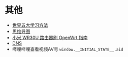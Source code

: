 # 其他

- [世界五大学习方法](./世界五大学习方法.md)
- [思维导图](./思维导图.md)
- [小米 WR30U 路由器刷 OpenWrt 指南](./Xiaomi_WR30U_OpenWrt.md)
- [DNS](./DNS.md)
- 哔哩哔哩查看视频AV号 `window.__INITIAL_STATE__.aid`
